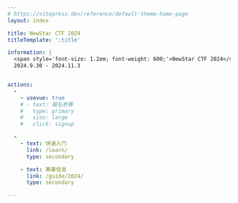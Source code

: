 ```yaml
---
# https://vitepress.dev/reference/default-theme-home-page
layout: index

title: NewStar CTF 2024
titleTemplate: ':title'

information: |
  <span style='font-size: 1.2em; font-weight: 600;'>NewStar CTF 2024</span>
  2024.9.30 - 2024.11.3


actions:
  -
    - usevue: true
    # - text: 报名参赛
    #   type: primary
    #   size: large
    #   click: signup

  -
    - text: 快速入门
      link: /learn/
      type: secondary

    - text: 赛事信息
      link: /guide/2024/
      type: secondary

---
```

